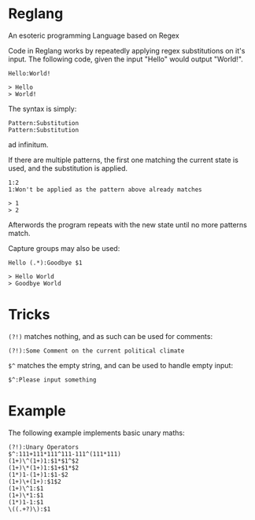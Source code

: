 # Reglang
An esoteric programming Language based on Regex

Code in Reglang works by repeatedly applying regex substitutions on it's input.
The following code, given the input "Hello" would output "World!".

```regex
Hello:World!

> Hello
> World!
```

The syntax is simply:

```regex
Pattern:Substitution
Pattern:Substitution
```

ad infinitum.

If there are multiple patterns, the first one matching the current state is used, and the substitution is applied.

```regex
1:2
1:Won't be applied as the pattern above already matches

> 1
> 2
```

Afterwords the program repeats with the new state until no more patterns match.

Capture groups may also be used:

```regex
Hello (.*):Goodbye $1

> Hello World
> Goodbye World
```

# Tricks

``(?!)`` matches nothing, and as such can be used for comments:

```
(?!):Some Comment on the current political climate
```

``$^`` matches the empty string, and can be used to handle empty input:

```
$^:Please input something
```

# Example

The following example implements basic unary maths:

```
(?!):Unary Operators
$^:111+111*111^111-111^(111*111)
(1+)\^(1+)1:$1*$1^$2
(1+)\*(1+)1:$1+$1*$2
(1*)1-(1+)1:$1-$2
(1+)\+(1+):$1$2
(1+)\^1:$1
(1+)\*1:$1
(1*)1-1:$1
\((.+?)\):$1
```
